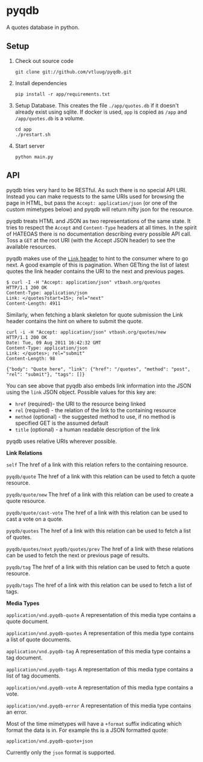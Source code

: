 pyqdb
=====

A quotes database in python.

Setup
-----

1. Check out source code

    `git clone git://github.com/vtluug/pyqdb.git`

2. Install dependencies

    `pip install -r app/requirements.txt`

3. Setup Database. This creates the file `./app/quotes.db` if it doesn't already exist using sqlite. If docker is used, `app` is copied as `/app` and `/app/quotes.db` is a volume.

    ```
    cd app
    ./prestart.sh
    ```

4. Start server

    `python main.py`

API
---

pyqdb tries very hard to be RESTful. As such there is no special API URI. Instead you can make requests to the same URIs used for browsing the page in HTML, but pass the `Accept: application/json` (or one of the custom mimetypes below) and pyqdb will return nifty json for the resource. 

pyqdb treats HTML and JSON as two representations of the same state. It tries to respect the `Accept` and `Content-Type` headers at all times. In the spirit of HATEOAS there is no documentation describing every possible API call. Toss a `GET` at the root URI (with the Accept JSON header) to see the available resources. 

pyqdb makes use of the [`Link` header][linkhdr] to hint to the consumer where to go next. A good example of this is pagination. When GETting the list of latest quotes the link header contains the URI to the next and previous pages.

    $ curl -I -H "Accept: application/json" vtbash.org/quotes
    HTTP/1.1 200 OK
    Content-Type: application/json
    Link: </quotes?start=15>; rel="next"
    Content-Length: 4911

Similarly, when fetching a blank skeleton for quote submission the Link header contains the hint on where to submit the quote.

    curl -i -H "Accept: application/json" vtbash.org/quotes/new
    HTTP/1.1 200 OK
    Date: Tue, 09 Aug 2011 16:42:32 GMT
    Content-Type: application/json
    Link: </quotes>; rel="submit"
    Content-Length: 98

    {"body": "Quote here", "link": {"href": "/quotes", "method": "post", "rel": "submit"}, "tags": []}

You can see above that pyqdb also embeds link information into the JSON using the `link` JSON object. Possible values for this key are:

* `href` (required)- the URI to the resource being linked
* `rel` (required) - the relation of the link to the containing resource
* `method` (optional) - the suggested method to use, if no method is specified GET is the assumed default
* `title` (optional) - a human readable description of the link

pyqdb uses relative URIs wherever possible.

**Link Relations**

`self` 
The href of a link with this relation refers to the containing resource.

`pyqdb/quote`
The href of a link with this relation can be used to fetch a quote resource.

`pyqdb/quote/new`
The href of a link with this relation can be used to create a quote resource.

`pyqdb/quote/cast-vote`
The href of a link with this relation can be used to cast a vote on a quote.

`pyqdb/quotes`
The href of a link with this relation can be used to fetch a list of quotes.

`pyqdb/quotes/next`
`pyqdb/quotes/prev`
The href of a link with these relations can be used to fetch the next or previous page of results.

`pyqdb/tag`
The href of a link with this relation can be used to fetch a quote resource.

`pyqdb/tags`
The href of a link with this relation can be used to fetch a list of tags.

**Media Types**

`application/vnd.pyqdb-quote`
A representation of this media type contains a quote document.

`application/vnd.pyqdb-quotes`
A representation of this media type contains a list of quote documents.

`application/vnd.pyqdb-tag` 
A representation of this media type contains a tag document.

`application/vnd.pyqdb-tags` 
A representation of this media type contains a list of tag documents.

`application/vnd.pyqdb-vote`
A representation of this media type contains a vote.

`application/vnd.pyqdb-error`
A representation of this media type contains an error.

Most of the time mimetypes will have a `+format` suffix indicating which format the data is in. For example ths is a JSON formatted quote:

    application/vnd.pyqdb-quote+json

Currently only the `json` format is supported.



[linkhdr]: http://www.w3.org/Protocols/9707-link-header.html

